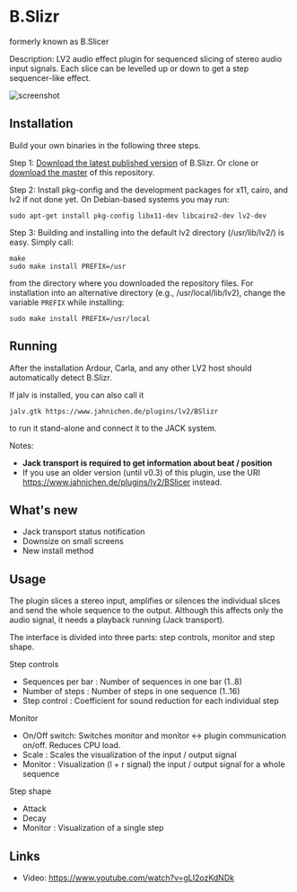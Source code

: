 # B.Slizr
formerly known as B.Slicer

Description: LV2 audio effect plugin for sequenced slicing of stereo audio input signals. Each slice can be levelled up or down to get a step sequencer-like effect.

![screenshot](https://raw.githubusercontent.com/sjaehn/bmusic-bslicer/master/Screenshot.png "Screenshot from B.Slizr")

Installation
------------
Build your own binaries in the following three steps.

Step 1: [Download the latest published version](https://github.com/sjaehn/BSlizr/releases) of B.Slizr. Or clone or
[download the master](https://github.com/sjaehn/BSlizr/archive/master.zip) of this repository.

Step 2: Install pkg-config and the development packages for x11, cairo, and lv2 if not done yet. On
Debian-based systems you may run:
```
sudo apt-get install pkg-config libx11-dev libcairo2-dev lv2-dev
```

Step 3: Building and installing into the default lv2 directory (/usr/lib/lv2/) is easy. Simply call:

```
make
sudo make install PREFIX=/usr
```

from the directory where you downloaded the repository files. For installation into an
alternative directory (e.g., /usr/local/lib/lv2), change the variable `PREFIX` while installing:

```
sudo make install PREFIX=/usr/local
```


Running
-------
After the installation Ardour, Carla, and any other LV2 host should automatically detect B.Slizr.

If jalv is installed, you can also call it

```
jalv.gtk https://www.jahnichen.de/plugins/lv2/BSlizr
```

to run it stand-alone and connect it to the JACK system.

Notes:

* **Jack transport is required to get information about beat / position**
* If you use an older version (until v0.3) of this plugin, use the URI https://www.jahnichen.de/plugins/lv2/BSlicer instead.

What's new
-----------
* Jack transport status notification
* Downsize on small screens
* New install method

Usage
-----
The plugin slices a stereo input, amplifies or silences the individual slices and send the whole sequence to the output. Although this affects only the audio signal, it needs a playback running (Jack transport).

The interface is divided into three parts: step controls, monitor and step shape.

Step controls
* Sequences per bar : Number of sequences in one bar (1..8)
* Number of steps : Number of steps in one sequence (1..16)
* Step control : Coefficient for sound reduction for each individual step

Monitor
* On/Off switch: Switches monitor and monitor <-> plugin communication on/off. Reduces CPU load.
* Scale : Scales the visualization of the input / output signal
* Monitor : Visualization (l + r signal) the input / output signal for a whole sequence

Step shape
* Attack
* Decay
* Monitor : Visualization of a single step

Links
-----
* Video: https://www.youtube.com/watch?v=gLI2ozKdNDk

